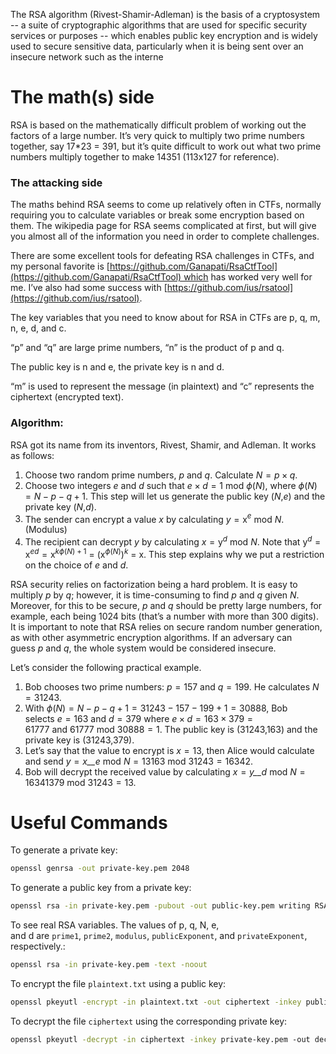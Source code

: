  The RSA algorithm (Rivest-Shamir-Adleman) is the basis of a cryptosystem -- a suite of cryptographic algorithms that are used for specific security services or purposes -- which enables public key encryption and is widely used to secure sensitive data, particularly when it is being sent over an insecure network such as the interne
# The math(s) side

RSA is based on the mathematically difficult problem of working out the factors of a large number. It’s very quick to multiply two prime numbers together, say 17*23 = 391, but it’s quite difficult to work out what two prime numbers multiply together to make 14351 (113x127 for reference).

### The attacking side

The maths behind RSA seems to come up relatively often in CTFs, normally requiring you to calculate variables or break some encryption based on them. The wikipedia page for RSA seems complicated at first, but will give you almost all of the information you need in order to complete challenges.

There are some excellent tools for defeating RSA challenges in CTFs, and my personal favorite is [https://github.com/Ganapati/RsaCtfTool](https://github.com/Ganapati/RsaCtfTool) which has worked very well for me. I’ve also had some success with [https://github.com/ius/rsatool](https://github.com/ius/rsatool).

The key variables that you need to know about for RSA in CTFs are p, q, m, n, e, d, and c.

“p” and “q” are large prime numbers, “n” is the product of p and q.

The public key is n and e, the private key is n and d.

“m” is used to represent the message (in plaintext) and “c” represents the ciphertext (encrypted text).

### Algorithm:

RSA got its name from its inventors, Rivest, Shamir, and Adleman. It works as follows:

1. Choose two random prime numbers, _p_ and _q_. Calculate _N_ = _p_ × _q_.
2. Choose two integers _e_ and _d_ such that _e_ × _d_ = 1 mod _ϕ_(_N_), where _ϕ_(_N_) = _N_ − _p_ − _q_ + 1. This step will let us generate the public key (_N_,_e_) and the private key (_N_,_d_).
3. The sender can encrypt a value _x_ by calculating _y_ = x$^e$ mod _N_. (Modulus)
4. The recipient can decrypt _y_ by calculating _x_ = y$^d$ mod _N_. Note that y$^d$ = x$^{ed}$ = x$^{kϕ(N)+1}$ = 
    (x$^{ϕ(N)}$)$^k$ = x. This step explains why we put a restriction on the choice of _e_ and _d_.

RSA security relies on factorization being a hard problem. It is easy to multiply _p_ by _q_; however, it is time-consuming to find _p_ and _q_ given _N_. Moreover, for this to be secure, _p_ and _q_ should be pretty large numbers, for example, each being 1024 bits (that’s a number with more than 300 digits). It is important to note that RSA relies on secure random number generation, as with other asymmetric encryption algorithms. If an adversary can guess _p_ and _q_, the whole system would be considered insecure.

Let’s consider the following practical example.

1. Bob chooses two prime numbers: _p_ = 157 and _q_ = 199. He calculates _N_ = 31243.
2. With _ϕ_(_N_) = _N_ − _p_ − _q_ + 1 = 31243 − 157 − 199 + 1 = 30888, Bob selects _e_ = 163 and _d_ = 379 where _e_ × _d_ = 163 × 379 = 61777 and 61777 mod 30888 = 1. The public key is (31243,163) and the private key is (31243,379).
3. Let’s say that the value to encrypt is _x_ = 13, then Alice would calculate and send _y_ = _x__e_ mod _N_ = 13163 mod 31243 = 16342.
4. Bob will decrypt the received value by calculating _x_ = _y__d_ mod _N_ = 16341379 mod 31243 = 13.

# Useful Commands

To generate a private key:

```bash
openssl genrsa -out private-key.pem 2048
```

To generate a public key from a private key:

```bash
openssl rsa -in private-key.pem -pubout -out public-key.pem writing RSA key
```

To see real RSA variables. The values of p, q, N, e, and d are `prime1`, `prime2`, `modulus`, `publicExponent`, and `privateExponent`, respectively.:

```bash
openssl rsa -in private-key.pem -text -noout
```

To encrypt the file `plaintext.txt` using a public key:

```bash
openssl pkeyutl -encrypt -in plaintext.txt -out ciphertext -inkey public-key.pem -pubin
```

To decrypt the file `ciphertext` using the corresponding private key:

```bash
openssl pkeyutl -decrypt -in ciphertext -inkey private-key.pem -out decrypted.txt
```